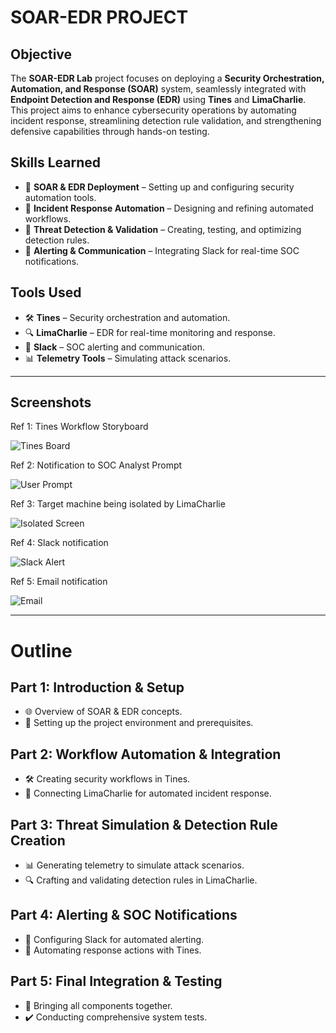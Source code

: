 # SOAR-EDR PROJECT

## Objective  
The **SOAR-EDR Lab** project focuses on deploying a **Security Orchestration, Automation, and Response (SOAR)** system, seamlessly integrated with **Endpoint Detection and Response (EDR)** using **Tines** and **LimaCharlie**. This project aims to enhance cybersecurity operations by automating incident response, streamlining detection rule validation, and strengthening defensive capabilities through hands-on testing.

## Skills Learned  

- 🔧 **SOAR & EDR Deployment** – Setting up and configuring security automation tools.  
- 🤖 **Incident Response Automation** – Designing and refining automated workflows.  
- 🎯 **Threat Detection & Validation** – Creating, testing, and optimizing detection rules.  
- 💬 **Alerting & Communication** – Integrating Slack for real-time SOC notifications.  

## Tools Used  

- 🛠️ **Tines** – Security orchestration and automation.  
- 🔍 **LimaCharlie** – EDR for real-time monitoring and response.  
- 💬 **Slack** – SOC alerting and communication.  
- 📊 **Telemetry Tools** – Simulating attack scenarios.  

---

## Screenshots  

Ref 1: Tines Workflow Storyboard  

![Tines Board](https://github.com/user-attachments/assets/cb282cc8-4f3f-432f-8e77-a26acc8951f6)  

Ref 2: Notification to SOC Analyst Prompt  

![User Prompt](https://github.com/user-attachments/assets/622d8f3a-b7c6-4d19-8b8c-fabb3f2a38a5)  

Ref 3: Target machine being isolated by LimaCharlie  

![Isolated Screen](https://github.com/user-attachments/assets/a2909b06-b9d8-4e05-9fac-2003dfef98cd)  

Ref 4: Slack notification  

![Slack Alert](https://github.com/user-attachments/assets/7b72a01a-ad5f-4abf-beb1-8d7b9e40cf4f)  

Ref 5: Email notification  

![Email](https://github.com/user-attachments/assets/6292d0fb-5b2c-4bc3-a7e4-6ceb7c0b8d87)  

---

# Outline  

## Part 1: Introduction & Setup  
- 🌐 Overview of SOAR & EDR concepts.  
- 🔧 Setting up the project environment and prerequisites.  

## Part 2: Workflow Automation & Integration  
- 🛠️ Creating security workflows in Tines.  
- 🔗 Connecting LimaCharlie for automated incident response.  

## Part 3: Threat Simulation & Detection Rule Creation  
- 📊 Generating telemetry to simulate attack scenarios.  
- 🔍 Crafting and validating detection rules in LimaCharlie.  

## Part 4: Alerting & SOC Notifications  
- 💬 Configuring Slack for automated alerting.  
- 🤖 Automating response actions with Tines.  

## Part 5: Final Integration & Testing  
- 🔄 Bringing all components together.  
- ✔️ Conducting comprehensive system tests.  
